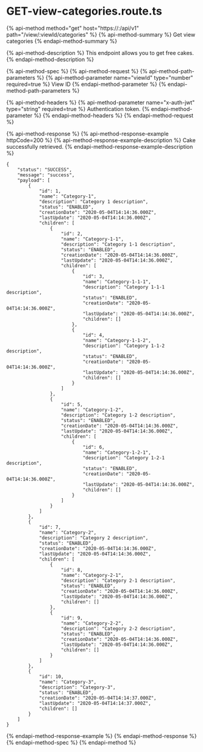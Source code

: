 # GET-view-categories.route.ts

{% api-method method="get" host="https://<host>:<port>/api/v1" path="/view/:viewId/categories" %}
{% api-method-summary %}
Get view categories
{% endapi-method-summary %}

{% api-method-description %}
This endpoint allows you to get free cakes.
{% endapi-method-description %}

{% api-method-spec %}
{% api-method-request %}
{% api-method-path-parameters %}
{% api-method-parameter name="viewId" type="number" required=true %}
View ID
{% endapi-method-parameter %}
{% endapi-method-path-parameters %}

{% api-method-headers %}
{% api-method-parameter name="x-auth-jwt" type="string" required=true %}
Authentication token.
{% endapi-method-parameter %}
{% endapi-method-headers %}
{% endapi-method-request %}

{% api-method-response %}
{% api-method-response-example httpCode=200 %}
{% api-method-response-example-description %}
Cake successfully retrieved.
{% endapi-method-response-example-description %}

```
{
    "status": "SUCCESS",
    "message": "success",
    "payload": [
        {
            "id": 1,
            "name": "Category-1",
            "description": "Category 1 description",
            "status": "ENABLED",
            "creationDate": "2020-05-04T14:14:36.000Z",
            "lastUpdate": "2020-05-04T14:14:36.000Z",
            "children": [
                {
                    "id": 2,
                    "name": "Category-1-1",
                    "description": "Category 1-1 description",
                    "status": "ENABLED",
                    "creationDate": "2020-05-04T14:14:36.000Z",
                    "lastUpdate": "2020-05-04T14:14:36.000Z",
                    "children": [
                        {
                            "id": 3,
                            "name": "Category-1-1-1",
                            "description": "Category 1-1-1 description",
                            "status": "ENABLED",
                            "creationDate": "2020-05-04T14:14:36.000Z",
                            "lastUpdate": "2020-05-04T14:14:36.000Z",
                            "children": []
                        },
                        {
                            "id": 4,
                            "name": "Category-1-1-2",
                            "description": "Category 1-1-2 description",
                            "status": "ENABLED",
                            "creationDate": "2020-05-04T14:14:36.000Z",
                            "lastUpdate": "2020-05-04T14:14:36.000Z",
                            "children": []
                        }
                    ]
                },
                {
                    "id": 5,
                    "name": "Category-1-2",
                    "description": "Category 1-2 description",
                    "status": "ENABLED",
                    "creationDate": "2020-05-04T14:14:36.000Z",
                    "lastUpdate": "2020-05-04T14:14:36.000Z",
                    "children": [
                        {
                            "id": 6,
                            "name": "Category-1-2-1",
                            "description": "Category 1-2-1 description",
                            "status": "ENABLED",
                            "creationDate": "2020-05-04T14:14:36.000Z",
                            "lastUpdate": "2020-05-04T14:14:36.000Z",
                            "children": []
                        }
                    ]
                }
            ]
        },
        {
            "id": 7,
            "name": "Category-2",
            "description": "Category 2 description",
            "status": "ENABLED",
            "creationDate": "2020-05-04T14:14:36.000Z",
            "lastUpdate": "2020-05-04T14:14:36.000Z",
            "children": [
                {
                    "id": 8,
                    "name": "Category-2-1",
                    "description": "Category 2-1 description",
                    "status": "ENABLED",
                    "creationDate": "2020-05-04T14:14:36.000Z",
                    "lastUpdate": "2020-05-04T14:14:36.000Z",
                    "children": []
                },
                {
                    "id": 9,
                    "name": "Category-2-2",
                    "description": "Category 2-2 description",
                    "status": "ENABLED",
                    "creationDate": "2020-05-04T14:14:36.000Z",
                    "lastUpdate": "2020-05-04T14:14:36.000Z",
                    "children": []
                }
            ]
        },
        {
            "id": 10,
            "name": "Category-3",
            "description": "Category-3",
            "status": "ENABLED",
            "creationDate": "2020-05-04T14:14:37.000Z",
            "lastUpdate": "2020-05-04T14:14:37.000Z",
            "children": []
        }
    ]
}
```
{% endapi-method-response-example %}
{% endapi-method-response %}
{% endapi-method-spec %}
{% endapi-method %}



